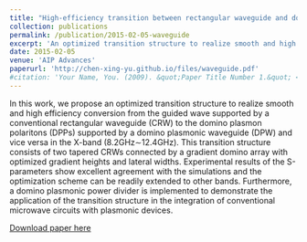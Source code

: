 ```yaml
---
title: "High-efficiency transition between rectangular waveguide and domino plasmonic waveguide"
collection: publications
permalink: /publication/2015-02-05-waveguide
excerpt: 'An optimized transition structure to realize smooth and high efficiency conversion from the guided wave supported by a conventional rectangular waveguide (CRW) to the domino plasmon polaritons (DPPs) supported by a domino plasmonic waveguide (DPW).'
date: 2015-02-05
venue: 'AIP Advances'
paperurl: 'http://chen-xing-yu.github.io/files/waveguide.pdf'
#citation: 'Your Name, You. (2009). &quot;Paper Title Number 1.&quot; <i>Journal 1</i>. 1(1).'
---
```


In this work, we propose an optimized transition structure to realize smooth and high efficiency conversion from the guided wave supported by a conventional rectangular waveguide (CRW) to the domino plasmon polaritons (DPPs) supported by a domino plasmonic waveguide (DPW) and vice versa in the X-band (8.2GHz∼12.4GHz). This transition structure consists of two tapered CRWs connected by a gradient domino array with optimized gradient heights and lateral widths. Experimental results of the S-parameters show excellent agreement with the simulations and the optimization scheme can be readily extended to other bands. Furthermore, a domino plasmonic power divider is implemented to demonstrate the application of the transition structure in the integration of conventional microwave circuits with plasmonic devices.

[Download paper here](https://pubs.aip.org/aip/adv/article/5/2/027105/21158)

